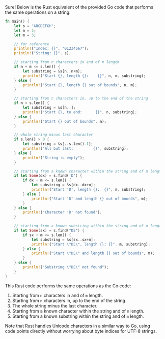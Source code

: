  Sure! Below is the Rust equivalent of the provided Go code that performs the same operations on a string:

```rust
fn main() {
    let s = "ABCDEFGH";
    let n = 2;
    let m = 3;

    // for reference
    println!("Index: {}", "01234567");
    println!("String: {}", s);

    // starting from n characters in and of m length
    if n + m <= s.len() {
        let substring = &s[n..n+m];
        println!("Start {}, length {}:    {}", n, m, substring);
    } else {
        println!("Start {}, length {} out of bounds", n, m);
    }

    // starting from n characters in, up to the end of the string
    if n < s.len() {
        let substring = &s[n..];
        println!("Start {}, to end:      {}", n, substring);
    } else {
        println!("Start {} out of bounds", n);
    }

    // whole string minus last character
    if s.len() > 0 {
        let substring = &s[..s.len()-1];
        println!("All but last:         {}", substring);
    } else {
        println!("String is empty");
    }

    // starting from a known character within the string and of m length
    if let Some(dx) = s.find('D') {
        if dx + m <= s.len() {
            let substring = &s[dx..dx+m];
            println!("Start 'D', length {}:  {}", m, substring);
        } else {
            println!("Start 'D' and length {} out of bounds", m);
        }
    } else {
        println!("Character 'D' not found");
    }

    // starting from a known substring within the string and of m length
    if let Some(sx) = s.find("DE") {
        if sx + m <= s.len() {
            let substring = &s[sx..sx+m];
            println!("Start \"DE\", length {}: {}", m, substring);
        } else {
            println!("Start \"DE\" and length {} out of bounds", m);
        }
    } else {
        println!("Substring \"DE\" not found");
    }
}
```

This Rust code performs the same operations as the Go code:
1. Starting from `n` characters in and of `m` length.
2. Starting from `n` characters in, up to the end of the string.
3. The whole string minus the last character.
4. Starting from a known character within the string and of `m` length.
5. Starting from a known substring within the string and of `m` length.

Note that Rust handles Unicode characters in a similar way to Go, using code points directly without worrying about byte indices for UTF-8 strings.
